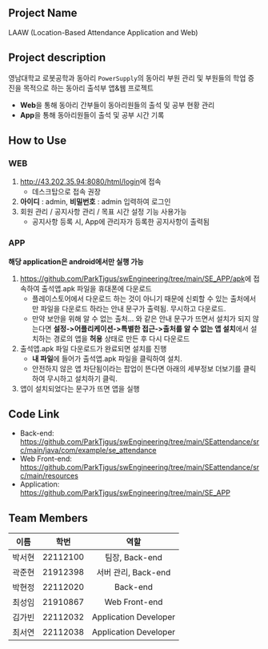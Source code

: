 ## Project Name
LAAW (Location-Based Attendance Application and Web) 

## Project description
영남대학교 로봇공학과 동아리 `PowerSupply`의 동아리 부원 관리 및 부원들의 학업 증진을 목적으로 하는 동아리 출석부 앱&웹 프로젝트
- **Web**을 통해 동아리 간부들이 동아리원들의 출석 및 공부 현황 관리
- **App**을 통해 동아리원들이 출석 및 공부 시간 기록  

## How to Use
### WEB
1. <http://43.202.35.94:8080/html/login>에 접속 
   - 데스크탑으로 접속 권장
3. **아이디** : admin, **비밀번호** : admin 입력하여 로그인
4. 회원 관리 / 공지사항 관리 / 목표 시간 설정 기능 사용가능
   - 공지사항 등록 시, App에 관리자가 등록한 공지사항이 출력됨
### APP
**해당 application은 android에서만 실행 가능**
1. <https://github.com/ParkTjgus/swEngineering/tree/main/SE_APP/apk>에 접속하여 출석앱.apk 파일을 휴대폰에 다운로드
   - 플레이스토어에서 다운로드 하는 것이 아니기 때문에 신뢰할 수 있는 출처에서만 파일을 다운로드 하라는 안내 문구가 출력됨. 무시하고 다운로드.
   - 만약 보안을 위해 알 수 없는 출처... 와 같은 안내 문구가 뜨면서 설치가 되지 않는다면 **설정->어플리케이션->특별한 접근->출처를 알 수 없는 앱 설치**에서 설치하는 경로의 앱을 **허용** 상태로 만든 후 다시 다운로드
2. 출석앱.apk 파일 다운로드가 완료되면 설치를 진행
   - **내 파일**에 들어가 출석앱.apk 파일을 클릭하여 설치.
   - 안전하지 않은 앱 차단됨이라는 팝업이 뜬다면 아래의 세부정보 더보기를 클릭하여 무시하고 설치하기 클릭.
3. 앱이 설치되었다는 문구가 뜨면 앱을 실행

## Code Link
- Back-end: <https://github.com/ParkTjgus/swEngineering/tree/main/SEattendance/src/main/java/com/example/se_attendance>
- Web Front-end: <https://github.com/ParkTjgus/swEngineering/tree/main/SEattendance/src/main/resources>
- Application: <https://github.com/ParkTjgus/swEngineering/tree/main/SE_APP>  

## Team Members

|이름|학번|역할|
|:------:|:------:|:------------------:|
|박서현|22112100|팀장, Back-end|
|곽준현|21912398|서버 관리, Back-end|
|박현정|22112020|Back-end|
|최성임|21910867|Web Front-end|
|김가빈|22112032|Application Developer|
|최서연|22112038|Application Developer|


